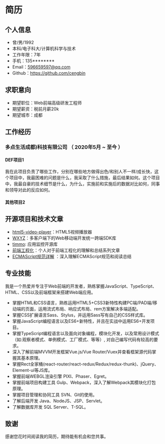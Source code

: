# 简历

## 个人信息

 - 曾/男/1992 
 - 本科/电子科大/计算机科学与技术
 - 工作年限：7年
 - 手机：135******** 
 - Email：596659597@qq.com 
 - Github：https://github.com/cengbin 

## 求职意向

- 期望职位：Web前端高级研发工程师
- 期望薪资：税前月薪20k
- 期望城市：成都

## 工作经历

### 多点生活成都)科技有限公司 （ 2020年5月 ~ 至今 ）

#### DEF项目1

我在此项目负责了哪些工作，分别在哪些地方做得出色/和别人不一样/成长快，这个项目中，我最困难的问题是什么，我采取了什么措施，最后结果如何。这个项目中，我最自豪的技术细节是什么，为什么，实施前和实施后的数据对比如何，同事和领导对此的反应如何。

#### 其他项目2

## 开源项目和技术文章

 - [html5-video-player](https://github.com/cengbin/html5-video-player)：HTML5视频播放器
 - [WXYZ]()：多客户端下的Web移动端开发统一跨端SDK库
 - [timmo](): 应用监控开源库
 - [前端工程化](https://github.com/cengbin/web-blog)：个人对于前端工程化的理解和总结系列文章
 - [ECMAScript规范详解]() ：深入理解ECMAScript规范和阅读总结

## 专业技能

我是一个热爱并专注于Web前端的开发者，熟练掌握JavaScript、TypeScript、HTML、CSS以及前端框架来搭建Web端应用。

* 掌握HTML和CSS语言，熟练运用HTML5+CSS3新特性构建PC端/PAD端/移动端的页面，运用流式布局、响应式布局、rem方案解决多端适配。
* 掌握CSS扩展语言Sass、Stylus，并运用Sass写有自己的CSS样式库。
* 掌握JavaScript编程语言以及ES6+新特性，并且在实战中运用ES6+开发项目。
* 掌握TypeScript编程语言以及面向对象编程，模块化开发，以及常用设计模式（如:观察者模式、单例模式、工厂模式、等等）, 对自己编写代码有较高的要求。
* 深入了解前端MVVM开发框架Vue.js/Vue Router/Vuex并查看框架源代码掌握其基本原理。
* 掌握Rect全家桶(react-router/react-redux/Redux/redux-thunk)、jQuery、Element-ui等JS库。
* 掌握前端WEBGL渲染引擎 PIXI、Phaser、Egret。
* 掌握前端项目构建工具 Gulp、Webpack，深入了解Webpack其模块化打包原理。
* 掌握项目管理和协同工具 SVN、Git的使用。
* 了解后端开发 Java、NodeJS、JSP、Servlet。
* 了解数据库开发 SQL Server、T-SQL。

## 致谢
感谢您花时间阅读我的简历，期待能有机会和您共事。
